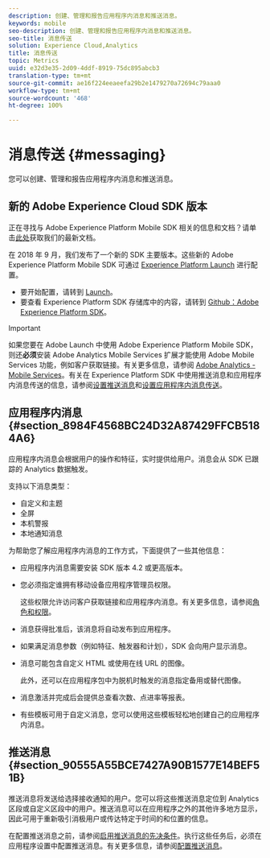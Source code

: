 ```yaml
---
description: 创建、管理和报告应用程序内消息和推送消息。
keywords: mobile
seo-description: 创建、管理和报告应用程序内消息和推送消息。
seo-title: 消息传送
solution: Experience Cloud,Analytics
title: 消息传送
topic: Metrics
uuid: e32d3e35-2d09-4ddf-8919-75dc895abcb3
translation-type: tm+mt
source-git-commit: ae16f224eeaeefa29b2e1479270a72694c79aaa0
workflow-type: tm+mt
source-wordcount: '468'
ht-degree: 100%

---
```



# 消息传送 {#messaging}

您可以创建、管理和报告应用程序内消息和推送消息。

## 新的 Adobe Experience Cloud SDK 版本

正在寻找与 Adobe Experience Platform Mobile SDK 相关的信息和文档？请单击[此处](https://aep-sdks.gitbook.io/docs/)获取我们的最新文档。

在 2018 年 9 月，我们发布了一个新的 SDK 主要版本。这些新的 Adobe Experience Platform Mobile SDK 可通过 [Experience Platform Launch](https://www.adobe.com/cn/experience-platform/launch.html) 进行配置。

* 要开始配置，请转到 [Launch](https://launch.adobe.com/)。
* 要查看 Experience Platform SDK 存储库中的内容，请转到 [Github：Adobe Experience Platform SDK](https://github.com/Adobe-Marketing-Cloud/acp-sdks)。

>[!IMPORTANT]
>
> 如果您要在 Adobe Launch 中使用 Adobe Experience Platform Mobile SDK，则还&#x200B;**必须**&#x200B;安装 Adobe Analytics Mobile Services 扩展才能使用 Adobe Mobile Services 功能，例如客户获取链接。有关更多信息，请参阅 [Adobe Analytics - Mobile Services](https://aep-sdks.gitbook.io/docs/using-mobile-extensions/adobe-analytics-mobile-services)。有关在 Experience Platform SDK 中使用推送消息和应用程序内消息传送的信息，请参阅[设置推送消息](https://aep-sdks.gitbook.io/docs/using-mobile-extensions/adobe-analytics-mobile-services#set-up-push-messaging)和[设置应用程序内消息传送](https://aep-sdks.gitbook.io/docs/using-mobile-extensions/adobe-analytics-mobile-services#set-up-in-app-messaging)。

## 应用程序内消息 {#section_8984F4568BC24D32A87429FFCB5184A6}

应用程序内消息会根据用户的操作和特征，实时提供给用户。消息会从 SDK 已跟踪的 Analytics 数据触发。

支持以下消息类型：

* 自定义和主题
* 全屏
* 本机警报
* 本地通知消息

为帮助您了解应用程序内消息的工作方式，下面提供了一些其他信息：

* 应用程序内消息需要安装 SDK 版本 4.2 或更高版本。
* 您必须指定谁拥有移动设备应用程序管理员权限。

   这些权限允许访问客户获取链接和应用程序内消息。有关更多信息，请参阅[角色和权限](/help/using/gs/c-mob-roles-and-permissions.md)。
* 消息获得批准后，该消息将自动发布到应用程序。
* 如果满足消息参数（例如特征、触发器和计划），SDK 会向用户显示消息。
* 消息可能包含自定义 HTML 或使用在线 URL 的图像。

   此外，还可以在应用程序包中为脱机时触发的消息指定备用或替代图像。
* 消息激活并完成后会提供总查看次数、点进率等报表。
* 有些模板可用于自定义消息，您可以使用这些模板轻松地创建自己的应用程序内消息。

## 推送消息 {#section_90555A55BCE7427A90B1577E14BEF51B}

推送消息将发送给选择接收通知的用户。您可以将这些推送消息定位到 Analytics 区段或自定义区段中的用户。推送消息可以在应用程序之外的其他许多地方显示，因此可用于重新吸引消极用户或传达特定于时间的和位置的信息。

在配置推送消息之前，请参阅[启用推送消息的先决条件](/help/using/c-manage-app-settings/c-mob-confg-app/configure-push-messaging/prerequisites-push-messaging.md)。执行这些任务后，必须在应用程序设置中配置推送消息。有关更多信息，请参阅[配置推送消息](/help/using/c-manage-app-settings/c-mob-confg-app/configure-push-messaging/configure-push-messaging.md)。
